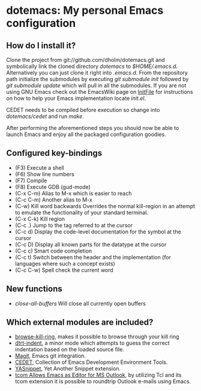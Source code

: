 dotemacs: My personal Emacs configuration
=========================================

How do I install it?
--------------------

Clone the project from git://github.com/dholm/dotemacs.git and symbolically link
the cloned directory *dotemacs* to *$HOME/.emacs.d*. Alternatively you
can just clone it right into *.emacs.d*. From the repository path
initialize the submodules by executing *git submodule init* followed by
*git submodule update* which will pull in all the submodules. If you are
not using GNU Emacs check out the EmacsWiki page on
[InitFile](http://www.emacswiki.org/emacs/InitFile) for instructions on how to
help your Emacs implementation locate *init.el*.

CEDET needs to be compiled before execution so change into *dotemacs/cedet*
and run *make*.

After performing the aforementioned steps you should now be able to launch Emacs
and enjoy all the packaged configuration goodies.


Configured key-bindings
-----------------------
 * (F3) Execute a shell
 * (F6) Show line numbers
 * (F7) Compile
 * (F8) Execute GDB (gud-mode)
 * (C-x C-m) Alias to M-x which is easier to reach
 * (C-c C-m) Another alias to M-x
 * (C-w) Kill word backwards
   Overrides the normal kill-region in an attempt to emulate the functionality
   of your standard terminal.
 * (C-x C-k) Kill region
 * (C-c .) Jump to the tag referred to at the cursor
 * (C-c d) Display the code-level documentation for the symbol at the cursor
 * (C-c D) Display all known parts for the datatype at the cursor
 * (C-c c) Smart code completion
 * (C-c t) Switch between the header and the implementation (for languages where
   such a concept exists)
 * (C-c C-w) Spell check the current word


New functions
-------------
 * *close-all-buffers* Will close all currently open buffers

 
Which external modules are included?
------------------------------------

 * [browse-kill-ring](http://www.todesschaf.org/projects/bkr), makes it possible
   to browse through your kill ring
 * [dtrt-indent](http://savannah.nongnu.org/projects/dtrt-indent/), a minor mode
   which attempts to guess the correct indentation based on the loaded source
   file.
 * [Magit](http://zagadka.vm.bytemark.co.uk/magit/), Emacs git integration.
 * [CEDET](http://cedet.sourceforge.net/), Collection of Emacs Development
   Environment Tools.
 * [YASnippet](http://yasnippet.googlecode.com/), Yet Another Snippet extension.
 * [tcom Allows Emacs as Editor for MS Outlook](http://wiki.tcl.tk/9198), by
   utilizing Tcl and its tcom extension it is possible to roundtrip Outlook
   e-mails using Emacs.
